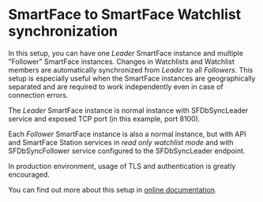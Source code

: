 # SmartFace to SmartFace Watchlist synchronization

In this setup, you can have one *Leader* SmartFace instance and multiple "Follower" SmartFace instances. 
Changes in Watchlists and Watchlist members are automatically synchronized from *Leader* to all 
*Followers*. This setup is especially useful when the SmartFace instances are geographically separated 
and are required to work independently even in case of connection errors.

The *Leader* SmartFace instance is normal instance with SFDbSyncLeader service and exposed TCP port (in 
this example, port 8100).

Each *Follower* SmartFace instance is also a normal instance, but with API and SmartFace Station services
in *read only watchlist mode* and with SFDbSyncFollower service configured to the SFDbSyncLeader endpoint.

In production environment, usage of TLS and authentication is greatly encouraged.

You can find out more about this setup in [online documentation](https://developers.innovatrics.com/smartface/docs/manuals/smartface-platform/watchlists/#watchlist-synchronization-between-smartface-instances).